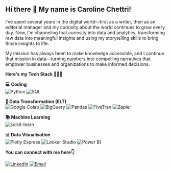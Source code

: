 ## Hi there 👋 My name is Caroline Chettri! 

I’ve spent several years in the digital world—first as a writer, then as an editorial manager and my curiosity about the world continues to grow every day. Now, I’m channeling that curiosity into data and analytics, transforming raw data into meaningful insights and using my storytelling skills to bring those insights to life.

My mission has always been to make knowledge accessible, and I continue that mission in data—turning numbers into compelling narratives that empower businesses and organizations to make informed decisions.

**Here's my Tech Stack 👩🏻‍💻**

**💻 Coding**  
![Python](https://img.shields.io/badge/Python-3776AB?logo=python&logoColor=white)
![SQL](https://img.shields.io/badge/SQL-003B57?logo=postgresql&logoColor=white)

**🔄 Data Transformation (ELT)**  
![Google Colab](https://img.shields.io/badge/Google%20Colab-F9AB00?logo=googlecolab&logoColor=black)
![BigQuery](https://img.shields.io/badge/BigQuery-4285F4?logo=googlecloud&logoColor=white)
![Pandas](https://img.shields.io/badge/Pandas-150458?logo=pandas&logoColor=white)
![FiveTran](https://img.shields.io/badge/FiveTran-2C7BE5?logo=fivetran&logoColor=white)
![Zapier](https://img.shields.io/badge/Zapier-FF4A00?logo=zapier&logoColor=white)

**📚 Machine Learning**  
![scikit-learn](https://img.shields.io/badge/scikit--learn-F7931E?logo=scikitlearn&logoColor=white)

**📊 Data Visualisation**  
![Plotly Express](https://img.shields.io/badge/Plotly%20Express-3F4F75?logo=plotly&logoColor=white)
![Looker Studio](https://img.shields.io/badge/Looker%20Studio-4285F4?logo=looker&logoColor=white)
![Power BI](https://img.shields.io/badge/Power%20BI-F2C811?logo=powerbi&logoColor=black)

**You can connect with me here👇**

[![LinkedIn](https://img.shields.io/badge/LinkedIn-0A66C2?logo=linkedin&logoColor=white)](https://www.linkedin.com/in/YOUR-LINKEDIN-USERNAME/)
[![Email](https://img.shields.io/badge/Email-D14836?logo=gmail&logoColor=white)](mailto:carolinechettri96@gmail.com)
